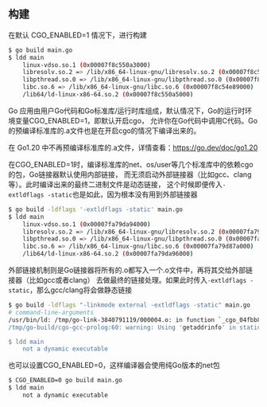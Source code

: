 ## 构建
在默认 CGO_ENABLED=1 情况下，进行构建
```bash
$ go build main.go
$ ldd main
	linux-vdso.so.1 (0x00007f8c550a3000)
	libresolv.so.2 => /lib/x86_64-linux-gnu/libresolv.so.2 (0x00007f8c5507f000)
	libpthread.so.0 => /lib/x86_64-linux-gnu/libpthread.so.0 (0x00007f8c5505d000)
	libc.so.6 => /lib/x86_64-linux-gnu/libc.so.6 (0x00007f8c54e89000)
	/lib64/ld-linux-x86-64.so.2 (0x00007f8c550a5000)
```

Go 应用由用户Go代码和Go标准库/运行时库组成，默认情况下，Go的运行时环境变量CGO_ENABLED=1，即默认开启cgo，
允许你在Go代码中调用C代码。Go的预编译标准库的.a文件也是在开启cgo的情况下编译出来的。

在 Go1.20 中不再预编译标准库的.a文件，详情查看：https://go.dev/doc/go1.20

在CGO_ENABLED=1时，编译标准库的net、os/user等几个标准库中的依赖cgo的包，Go链接器默认使用内部链接，
而无须启动外部链接器（比如gcc、clang等）。此时编译出来的最终二进制文件是动态链接，
这个时候即便传入`-extldflags -static`也是如此，因为根本没有用到外部链接器

```bash
$ go build -ldflags '-extldflags -static' main.go
$ ldd main
	linux-vdso.so.1 (0x00007fa79da94000)
	libresolv.so.2 => /lib/x86_64-linux-gnu/libresolv.so.2 (0x00007fa79da70000)
	libpthread.so.0 => /lib/x86_64-linux-gnu/libpthread.so.0 (0x00007fa79da4e000)
	libc.so.6 => /lib/x86_64-linux-gnu/libc.so.6 (0x00007fa79d87a000)
	/lib64/ld-linux-x86-64.so.2 (0x00007fa79da96000)
```

外部链接机制则是Go链接器将所有的.o都写入一个.o文件中，再将其交给外部链接器（比如gcc或者clang）
去做最终的链接处理。如果此时传入`-extldflags -static`，那么gcc/clang将会做静态链接

```bash
$ go build -ldflags "-linkmode external -extldflags -static" main.go
# command-line-arguments
/usr/bin/ld: /tmp/go-link-3840791119/000004.o: in function `_cgo_04fbb8f65a5f_C2func_getaddrinfo':
/tmp/go-build/cgo-gcc-prolog:60: warning: Using 'getaddrinfo' in statically linked applications requires at runtime the shared libraries from the glibc version used for linking

$ ldd main
	not a dynamic executable
```

也可以设置CGO_ENABLED=0，这样编译器会使用纯Go版本的net包
```bash
$ CGO_ENABLED=0 go build main.go
$ ldd main
	not a dynamic executable
```